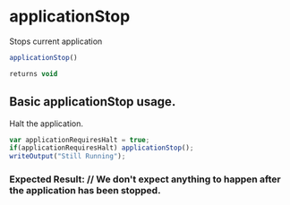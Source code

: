# applicationStop

Stops current application

```javascript
applicationStop()
```

```javascript
returns void
```

## Basic applicationStop usage.

Halt the application.

```javascript
var applicationRequiresHalt = true;
if(applicationRequiresHalt) applicationStop();
writeOutput("Still Running");
```

### Expected Result: // We don't expect anything to happen after the application has been stopped.
